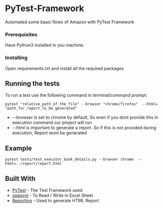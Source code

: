 # PyTest-Framework
Automated some basic flows of Amazon with PyTest Framework

### Prerequisites

Have Python3 installed in you machine.

### Installing

Open requirements.txt and install all the required packages


## Running the tests

To run a test use the following command in terminal/command prompt:

```
pytest "relative_path_of_the_file" --browser "chrome/firefox"  --html= "path_for_report_to_be_generated"
```
* --browser is set to chrome by default, So even if you dont provide this in execution command our project will run
* --html is important to generate a report. So if this is not provided during execution, Report wont be generated

## Example
```
pytest tests/test_executor_book_details.py --browser chrome  --html=../report/report.html
```

## Built With

* [PyTest](https://docs.pytest.org/en/latest/) - The Test Framework used
* [opepyxl](https://pypi.org/project/pytest-excel/) - To Read / Write in Excel Sheet
* [Reporting](https://pypi.org/project/pytest-html/) - Used to generate HTML Report
